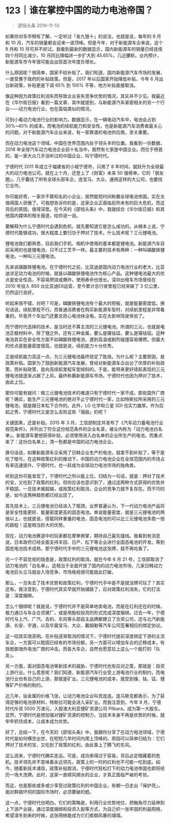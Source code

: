 # 123｜谁在掌控中国的动力电池帝国？
> 邵恒头条
2019-11-13

如果你对车市稍有了解，一定听过「金九银十」的说法，也就是说，每年的 9 月和 10 月，汽车的销量都会迎来一波顶峰。但是今年，对于新能源车企来说，这个 9 月和 10 月可并不好过。我看到最新的数据显示，国内新能源车的销量已经连续四个月同比减少，10 月同比降幅进一步扩大到 45.65%，几近腰斩。业内预计，新能源车市今年很可能会出现首次年度负增长。

什么原因呢？很简单，国家不给补贴了。我们知道，国内新能源汽车市场的发展，一直受惠于政府的补贴政策。但是，2017 年以后国家开始降低补贴，今年 6 月出台新政策，补贴更是下调 65% 到 100% 不等，地方补贴直接取消。

像这种因为政策红利消失而导致企业丧失竞争优势的情况，其实并不少见。我最近在《华尔街日报》看到一篇文章，其中就提到，与新能源汽车紧密相关的另一个行业——动力电池行业，也在面临类似的情况。

可别小看动力电池行业的影响力。数据显示，在一辆电动汽车中，电池会占到 30%~40% 的成本。而电池的续航能力和安全性，也是新能源汽车消费者最关心的问题。对于新能源汽车企业来说，有一家靠谱的电池供应商，至关重要。

而在动力电池这个领域，中国在世界范围内处于领头羊的位置。我看到一份数据，2018 年全球汽车动力电池企业前十名当中，居然有七家是中国企业。而位于榜首的，是一家大众几乎没听过的中国企业，叫宁德时代。

宁德时代 2011 年成立于福建省的小城宁德市，只用了 8 年时间，就跃升为全球最大的动力电池公司。就在上个月，还登上了《财富》未来 50 强榜单。它的「朋友圈」，几乎囊括了所有全球头部车企，连宝马、大众、通用这样的大公司，也要找它合作。

你可能好奇，一家并不算知名的小企业，居然能短时间称霸全球电池帝国，实在太值得国人骄傲了。可我想告诉你的是，这家企业正面临前所未有的巨大危机，而这背后的原因，值得深思。在今天的《邵恒头条》中，我就综合《华尔街日报》和其他国内媒体的相关报道，给你说一说。

要解释为什么宁德时代会遇到危机，就先要知道它是怎么成功的。从根本上说，宁德时代能够成功，很大程度上要归功于押对了技术。什么技术呢？三元锂电池。

锂电池我们都熟悉，目前我们手机、相机中使用的基本都是锂电池。新能源汽车目前采用的也是锂电池，只不过工艺不一样。最主要的技术有两种：一种叫磷酸铁锂电池，一种叫三元锂电池。

先来说磷酸铁锂电池。在宁德时代之前，比亚迪是国内动力电池行业的老大，比亚迪涉足动力电池的时候，就是以磷酸铁锂电池作为核心产品。这种锂电池最大的优点是安全性高，不容易燃烧或爆炸，使用寿命也很长。深圳出租车市场曾经在 2010 年投入 850 台比亚迪E6运营，至今累计总行驶里程已经突破了 3 亿公里，仍然运行良好。

听起来很不错，对吧？可是，磷酸铁锂电池有个最大的短板，就是能量密度低。换句话说，续航里程不行。而普通消费者在购买新能源车型时，对续航里程是非常看重的，毕竟开个车出门还要总担心电池快没电，实在太影响驾驶体验了。

而宁德时代选择的技术，是当时还不算主流的三元锂电池。所谓的三元，也就是电池正极材料中，除了锂之外，还有三种金属，要么是镍钴锰，要么是镍钴铝。这种电池其实在安全性方面不如磷酸铁锂电池，遇到高温或剧烈碰撞容易爆燃。但最大的优点是能量密度很高，也就是说，续航能力十分优秀。

正是续航能力高这一点，为三元锂电池最终锁定了胜局。为什么呢？主要原因，是政策补贴。国家为了鼓励新能源汽车发展，曾经对新能源车企出台了优厚的补贴政策，而补贴政策，是向高续航里程车型倾斜的。于是，能带来更好续航表现的三元锂电池就逐渐占据了上风，最终称霸新能源车市场。宁德时代也因为押对了技术，由此上位。

那你可能有疑问：做三元锂电池技术的难道只有宁德时代一家不成，那些国外厂商呢？确实，能生产三元锂电池的绝对不止宁德时代一家，比如特斯拉所采用的三元锂电池，就是跟日本松下合作的。此外，LG 化学和三星 SDI 也实力雄厚。作为后起之秀，宁德时代又是怎么击败这些「强敌」的呢？

关键因素，还是补贴。2015 年 3 月，工信部制定并发布了《汽车动力蓄电池行业规范条件》，并列出了符合这份规范条件的企业名录，被业内称为「动力电池白名单」。新能源车要想获得补贴，必须使用进入白名单的企业所生产的电池。而重点来了：这份白名单上，清一色都是中国的动力电池企业。

换句话说，如果新能源车企采用了日韩企业生产的电池，就拿不到补贴了，等于是吃了暗亏。在这种政策红利的推动下，中国的动力电池企业在全球范围内的市场占有率迅速提升。宁德时代，也一跃成为全球动力电池市场的独角兽。

听到这你可能发现了，宁德时代之所以能上位，归结为一句话，就是：押对了技术的宝，又吃到了政策的红利。但你应该也意识到了，通过这两种方式获得的优势并不稳固，一旦技术被超越，或政策红利取消，企业的竞争力就不复存在。而不巧的是，如今这两种趋势都已经出现了。

首先技术上，三元锂电池已经进入了瓶颈。业界普遍认为，下一代动力电池产品将是安全性能更好、能量密度更高的固态电池。单说能量密度，就是三元锂电池的两倍以上，也就是说，搭载同样重量的电池，固态电池的可以比三元锂电池多跑一倍的路程！这是相当巨大的优势。

现在，动力电池赛道中的玩家都在摩拳擦掌，期待自己最先撞线。我看到有消息说，日本政府已经全面支持丰田、日产、松下等企业进行全固态电池的开发。等到固态电池技术成熟，那宁德时代手中的三元锂电池这张牌，就不再吃香了。

另一个不容忽视的隐患是，政策红利的取消。就在今年 6 月 21 号，工信部取消了动力电池的「白名单」。这相当于全面开放了国内的动力电池市场，几家日韩动力电池巨头立马就会入场竞争，市场格局很可能就此打破。

那么，一旦失去了技术优势和政策红利，宁德时代手中是不是就没牌可玩了？其实还有。我注意到，宁德时代其实早就开始铺路了，应对政策红利消失，它的打法是：深度捆绑。

怎么个捆绑呢？就是说，宁德时代并不是简单地卖电池，而是在红利还在的时候，极力通过与车企合资建厂，或是用股权投资的形式完成深度捆绑。过去一年，宁德时代与上汽、广汽、吉利、东风等头部自主品牌都建立了合资公司，还与北汽新能源、长安、宇通，以及华晨宝马、大众、戴姆勒等汽车公司签署相应的绑定协议。

这一招其实很高明。在补贴逐渐取消的情况下，宁德时代提前深度绑定下游的主流车企，一方面可以稳固已经有的市场份额，另一方面可以增加车企的迁移成本，有效抵御海外电池厂商的冲击。而各大车企，自然也愿意拉上这么一个能打的「队友」。

另一方面，面对固态电池等新技术的威胁，宁德时代也有应对之策，那就是：投资上游行业。什么意思呢？我们知道，新能源汽车行业受上游电池行业的制约，而电池行业也有自己的上游，那就是矿业。三元锂电池的成本，就受到镍、钴、锰、锂等矿产价格的制约。

近几年，钴金属的价格飞涨，让动力电池企业叫苦连连。连马斯克都表示，为了获得足够的电池原材料，特斯拉可能会进入采矿业。而我注意到，今年 9 月，宁德时代斥资 5500 万澳元，入股澳大利亚锂矿资源公司 Pilbara，成为第一大股东。显然，宁德时代是想加强对锂矿资源的控制力，当技术本身不再是优势的时候，就牢牢抓住成本，让成本成为优势。

好了，总结一下，在今天的《邵恒头条》中，我跟你分享了在动力电池领域，宁德时代是如何横空出世，在短短几年时间内爬上顶峰的。原因可以简单归结为：它们押对了技术的宝，又吃到了政策的红利，由此乘上了腾飞的东风。

这么说来，宁德时代确实走运。可是，成功来得过于容易，背后必定暗藏着的危机。技术领先并不意味着永远领先，政策上的一时的红利也不可能一吃到底。如今，随着新技术涌现，政策补贴取消，宁德时代轻松打下的动力电池帝国也即将经历一场大洗牌。此时，这家一直顺风顺水的企业，才真正面临严峻的考验。

而这，也是那些或多或少享受过政策红利的中国企业，有朝一日走出「保护壳」，面对群狼环伺的国际市场时，必须要破的题。

这一点，宁德时代也明白。它们的策略是，利用行业优势地位，把触角尽力延伸到上下游产业链，通过深度捆绑和投资入股等方式，为自己织一张牢固的利益网络，希望凛冬到来的时候，这张网络能成为它们抵御风暴的城墙。

